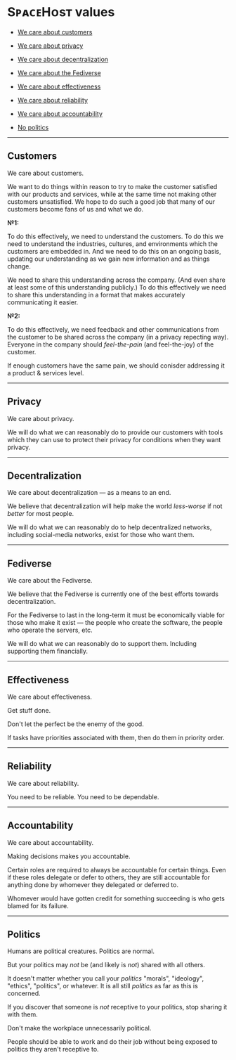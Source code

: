 # SᴘᴀᴄᴇHᴏsᴛ values

* [We care about customers](#customers)

* [We care about privacy](#privacy)

* [We care about decentralization](#decentralization)

* [We care about the Fediverse](#fediverse)

* [We care about effectiveness](#effectiveness)

* [We care about reliability](#reliability)

* [We care about accountability](#accountability)

* [No politics](#politics)

---

## Customers

We care about customers.

We want to do things within reason to try to make the customer satisfied with our products and services, while at the same time not making other customers unsatisfied.
We hope to do such a good job that many of our customers become fans of us and what we do.

**№1:**

To do this effectively, we need to understand the customers.
To do this we need to understand the industries, cultures, and environments which the customers are embedded in.
And we need to do this on an ongoing basis, updating our understanding as we gain new information and as things change.

We need to share this understanding across the company.
(And even share at least some of this understanding publicly.)
To do this effectively we need to share this understanding in a format that makes accurately communicating it easier.

**№2:**

To do this effectively, we need feedback and other communications from the customer to be shared across the company (in a privacy repecting way).
Everyone in the company should _feel-the-pain_ (and feel-the-joy) of the customer.

If enough customers have the same pain, we should conisder addressing it a product & services level.

---

## Privacy

We care about privacy.

We will do what we can reasonably do to provide our customers with tools which they can use to protect their privacy for conditions when they want privacy.

---

## Decentralization

We care about decentralization — as a means to an end.

We believe that decentralization will help make the world _less-worse_ if not _better_ for most people.

We will do what we can reasonably do to help decentralized networks, including social-media networks, exist for those who want them.

---

## Fediverse

We care about the Fediverse.

We believe that the Fediverse is currently one of the best efforts towards decentralization.

For the Fediverse to last in the long-term it must be economically viable for those who make it exist — the people who create the software, the people who operate the servers, etc.

We will do what we can reasonably do to support them.
Including supporting them financially.

---

## Effectiveness

We care about effectiveness.

Get stuff done.

Don't let the perfect be the enemy of the good.

If tasks have priorities associated with them, then do them in priority order.

---

## Reliability

We care about reliability.

You need to be reliable.
You need to be dependable.

---

## Accountability

We care about accountability.

Making decisions makes you accountable.

Certain roles are required to always be accountable for certain things.
Even if these roles delegate or defer to others, they are still accountable for anything done by whomever they delegated or deferred to.

Whomever would have gotten credit for something succeeding is who gets blamed for its failure.

---

## Politics

Humans are political creatures.
Politics are normal.

But your politics may _not_ be (and likely is _not_) shared with all others.

It doesn't matter whether you call your _politics_ "morals", "ideology", "ethics", "politics", or whatever.
It is all still _politics_ as far as this is concerned.

If you discover that someone is _not_ receptive to your politics, stop sharing it with them.

Don't make the workplace unnecessarily political.

People should be able to work and do their job without being exposed to politics they aren't receptive to.
